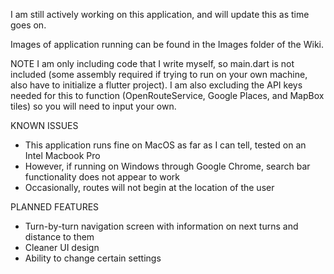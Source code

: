 I am still actively working on this application, and will update this as time goes on. 

Images of application running can be found in the Images folder of the Wiki.

NOTE
I am only including code that I write myself, so main.dart is not included (some assembly required if trying to run on your own machine, also have to initialize a flutter project).
I am also excluding the API keys needed for this to function (OpenRouteService, Google Places, and MapBox tiles) so you will need to input your own.


KNOWN ISSUES

* This application runs fine on MacOS as far as I can tell, tested on an Intel Macbook Pro 
* However, if running on Windows through Google Chrome, search bar functionality does not appear to work
* Occasionally, routes will not begin at the location of the user

PLANNED FEATURES

* Turn-by-turn navigation screen with information on next turns and distance to them
* Cleaner UI design
* Ability to change certain settings
